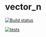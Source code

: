 # vector_n

[![Build status](https://img.shields.io/appveyor/ci/jyahina/vector-n.svg?logo=appveyor&style=plastic)](https://ci.appveyor.com/project/jyahina/vector-n)

[![tests](https://img.shields.io/appveyor/tests/jyahina/vector-n.svg?style=plastic)](https://ci.appveyor.com/project/jyahina/vector-n/build/tests)
